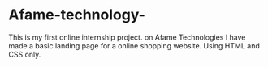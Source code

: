 # Afame-technology-
This is my first online internship project. on Afame Technologies
I have made a basic landing page for a online shopping website.
Using HTML and CSS only.
